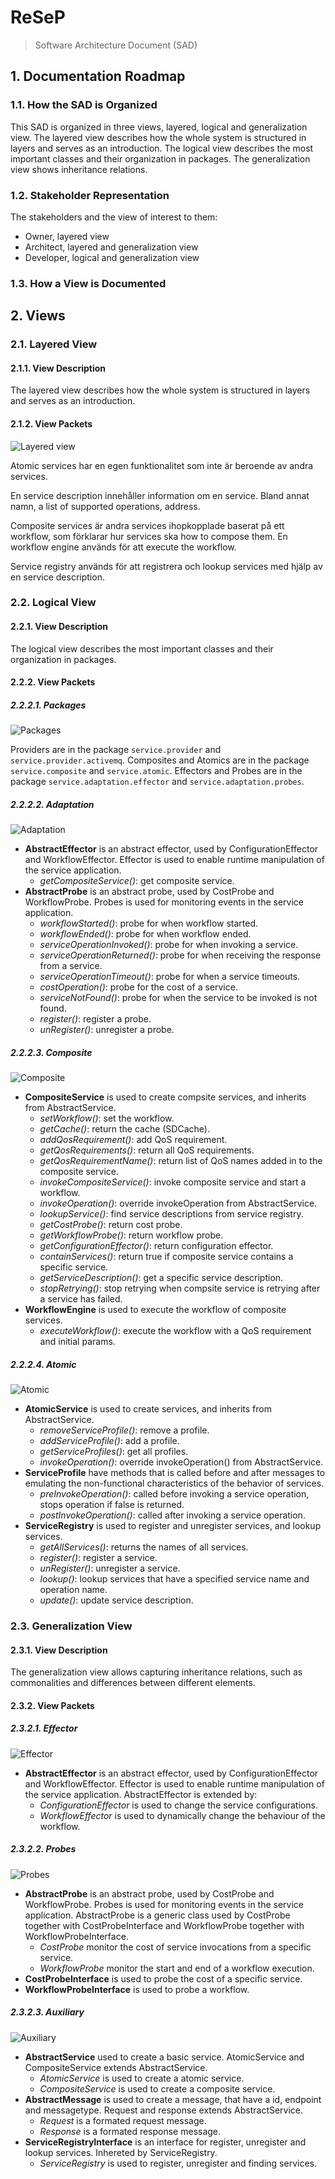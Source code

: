 # ReSeP

> Software Architecture Document (SAD)



## 1. Documentation Roadmap

### 1.1. How the SAD is Organized

This SAD is organized in three views, layered, logical and generalization view.
The layered view describes how the whole system is structured in layers and
serves as an introduction. The logical view describes the most important classes
and their organization in packages. The generalization view shows inheritance relations.

### 1.2. Stakeholder Representation

The stakeholders and the view of interest to them:

* Owner, layered view
* Architect, layered and generalization view
* Developer, logical and generalization view

### 1.3. How a View is Documented



## 2. Views


### 2.1. Layered View

#### 2.1.1. View Description

The layered view describes how the whole system is structured in layers and
serves as an introduction.

#### 2.1.2. View Packets

![Layered view](layered.png)

Atomic services har en egen funktionalitet som inte är beroende av andra services.

En service description innehåller information om en service. Bland annat namn,
a list of supported operations, address.

Composite services är andra services ihopkopplade baserat på ett workflow, som
förklarar hur services ska how to compose them.
En workflow engine används för att execute the workflow.

Service registry används för att registrera och lookup services med hjälp av en
service description.


### 2.2. Logical View

#### 2.2.1. View Description

The logical view describes the most important classes and their organization in
packages.

#### 2.2.2. View Packets

##### 2.2.2.1. Packages

![Packages](packages.png)

Providers are in the package `service.provider` and `service.provider.activemq`.
Composites and Atomics are in the package `service.composite` and
`service.atomic`.
Effectors and Probes are in the package `service.adaptation.effector` and
`service.adaptation.probes`.

##### 2.2.2.2. Adaptation

![Adaptation](adaptation.png)

* **AbstractEffector** is an abstract effector, used by ConfigurationEffector
  and WorkflowEffector. Effector is used to enable runtime manipulation of the
  service application.
  * *getCompositeService()*: get composite service.
* **AbstractProbe** is an abstract probe, used by CostProbe and WorkflowProbe.
  Probes is used for monitoring events in the service application.
  * *workflowStarted()*: probe for when workflow started.
  * *workflowEnded()*: probe for when workflow ended.
  * *serviceOperationInvoked()*: probe for when invoking a service.
  * *serviceOperationReturned()*: probe for when receiving the response from
    a service.
  * *serviceOperationTimeout()*: probe for when a service timeouts.
  * *costOperation()*: probe for the cost of a service.
  * *serviceNotFound()*: probe for when the service to be invoked is not found.
  * *register()*: register a probe.
  * *unRegister()*: unregister a probe.

##### 2.2.2.3. Composite

![Composite](compsite.png)

* **CompositeService** is used to create compsite services, and inherits from
  AbstractService.
  * *setWorkflow()*: set the workflow.
  * *getCache()*: return the cache (SDCache).
  * *addQosRequirement()*: add QoS requirement.
  * *getQosRequirements()*: return all QoS requirements.
  * *getQosRequirementName()*: return list of QoS names added in to the
    composite service.
  * *invokeCompositeService()*: invoke composite service and start a workflow.
  * *invokeOperation()*: override invokeOperation from AbstractService.
  * *lookupService()*: find service descriptions from service registry.
  * *getCostProbe()*: return cost probe.
  * *getWorkflowProbe()*: return workflow probe.
  * *getConfigurationEffector()*: return configuration effector.
  * *containServices()*: return true if composite service contains a specific
    service.
  * *getServiceDescription()*: get a specific service description.
  * *stopRetrying()*: stop retrying when compsite service is retrying after
    a service has failed.
* **WorkflowEngine** is used to execute the workflow of composite services.
  * *executeWorkflow()*: execute the workflow with a QoS requirement and
    initial params.

##### 2.2.2.4. Atomic

![Atomic](atomic.png)

* **AtomicService** is used to create services, and inherits from
  AbstractService.
  * *removeServiceProfile()*: remove a profile.
  * *addServiceProfile()*: add a profile.
  * *getServiceProfiles()*: get all profiles.
  * *invokeOperation()*: override invokeOperation() from AbstractService.
* **ServiceProfile** have methods that is called before and after messages to
  emulating the non-functional characteristics of the behavior of services.
  * *preInvokeOperation()*: called before invoking a service operation, stops
    operation if false is returned.
  * *postInvokeOperation()*: called after invoking a service operation.
* **ServiceRegistry** is used to register and unregister services, and lookup
  services.
  * *getAllServices()*: returns the names of all services.
  * *register()*: register a service.
  * *unRegister()*: unregister a service.
  * *lookup()*: lookup services that have a specified service name and
    operation name.
  * *update()*: update service description.


### 2.3. Generalization View

#### 2.3.1. View Description

The generalization view allows capturing inheritance relations, such as
commonalities and differences between different elements.

#### 2.3.2. View Packets

##### 2.3.2.1. Effector

![Effector](ieffector.png)

* **AbstractEffector** is an abstract effector, used by ConfigurationEffector
  and WorkflowEffector. Effector is used to enable runtime manipulation of the
  service application. AbstractEffector is extended by:
  * *ConfigurationEffector* is used to change the service configurations.
  * *WorkflowEffector* is used to dynamically change the behaviour of the
    workflow.

##### 2.3.2.2. Probes

![Probes](interfaces2.png)

* **AbstractProbe** is an abstract probe, used by CostProbe and WorkflowProbe.
  Probes is used for monitoring events in the service application.
  AbstractProbe is a generic class used by CostProbe together with CostProbeInterface
  and WorkflowProbe together with WorkflowProbeInterface.
    * *CostProbe* monitor the cost of service invocations from a specific
      service.
    * *WorkflowProbe* monitor the start and end of a workflow execution.
* **CostProbeInterface** is used to probe the cost of a specific service.
* **WorkflowProbeInterface** is used to probe a workflow.

##### 2.3.2.3. Auxiliary

![Auxiliary](aux.png)

* **AbstractService** used to create a basic service. AtomicService and
  CompositeService extends AbstractService.
  * *AtomicService* is used to create a atomic service.
  * *CompositeService* is used to create a composite service.
* **AbstractMessage** is used to create a message, that have a id, endpoint and
  messagetype. Request and response extends AbstractService.
  * *Request* is a formated request message.
  * *Response* is a formated response message.
* **ServiceRegistryInterface** is an interface for register, unregister and
  lookup services. Inhereted by ServiceRegistry.
  * *ServiceRegistry* is used to register, unregister and finding services. 
